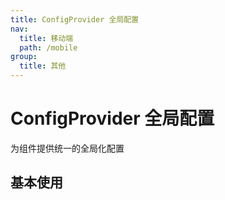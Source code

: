 ```yaml
---
title: ConfigProvider 全局配置
nav:
  title: 移动端
  path: /mobile
group:
  title: 其他
---
```


# ConfigProvider 全局配置

为组件提供统一的全局化配置

## 基本使用

<code src="./demos/index1.tsx" />

<API></API>
